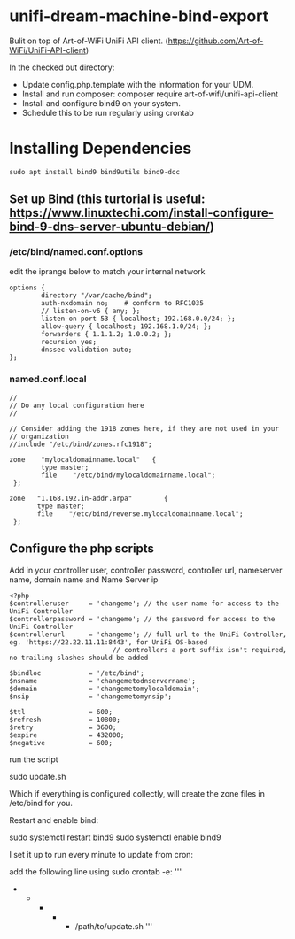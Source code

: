 # unifi-dream-machine-bind-export


Bulit on top of Art-of-WiFi UniFi API client. (https://github.com/Art-of-WiFi/UniFi-API-client)

In the checked out directory:
- Update config.php.template with the information for your UDM.
- Install and run composer: composer require art-of-wifi/unifi-api-client
- Install and configure bind9 on your system.
- Schedule this to be run regularly using crontab


# Installing Dependencies
```sudo apt install composer php-cli php-curl
sudo apt install bind9 bind9utils bind9-doc
```

## Set up Bind (this turtorial is useful: https://www.linuxtechi.com/install-configure-bind-9-dns-server-ubuntu-debian/)

### /etc/bind/named.conf.options
edit the iprange below to match your internal network
```
options {
        directory "/var/cache/bind";
        auth-nxdomain no;    # conform to RFC1035
        // listen-on-v6 { any; };
        listen-on port 53 { localhost; 192.168.0.0/24; };
        allow-query { localhost; 192.168.1.0/24; };
        forwarders { 1.1.1.2; 1.0.0.2; };
        recursion yes;
        dnssec-validation auto;
};
```


### named.conf.local
```
//
// Do any local configuration here
//

// Consider adding the 1918 zones here, if they are not used in your
// organization
//include "/etc/bind/zones.rfc1918";

zone    "mylocaldomainname.local"   {
        type master;
        file    "/etc/bind/mylocaldomainname.local";
 };

zone   "1.168.192.in-addr.arpa"        {
       type master;
       file    "/etc/bind/reverse.mylocaldomainname.local";
 };
```

## Configure the php scripts

Add in your controller user, controller password, controller url, nameserver name, domain name and Name Server ip
```
<?php
$controlleruser     = 'changeme'; // the user name for access to the UniFi Controller
$controllerpassword = 'changeme'; // the password for access to the UniFi Controller
$controllerurl      = 'changeme'; // full url to the UniFi Controller, eg. 'https://22.22.11.11:8443', for UniFi OS-based
                          // controllers a port suffix isn't required, no trailing slashes should be added

$bindloc            = '/etc/bind';
$nsname             = 'changemetodnservername';
$domain             = 'changemetomylocaldomain';
$nsip               = 'changemetomynsip';

$ttl                = 600;
$refresh            = 10800;
$retry              = 3600;
$expire             = 432000;
$negative           = 600;
```

run the script

sudo update.sh

Which if everything is configured collectly, will create the zone files in /etc/bind for you.

Restart and enable bind:

sudo systemctl restart bind9
sudo systemctl enable bind9

I set it up to run every minute to update from cron:

add the following line using sudo crontab -e:
'''
* * * * * /path/to/update.sh
'''
